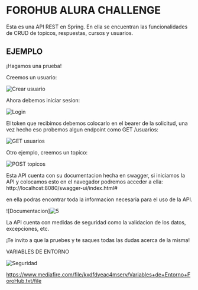 <h1> FOROHUB ALURA CHALLENGE </h1>
<p> Esta es una API REST en Spring. En ella se encuentran las funcionalidades de CRUD de topicos, respuestas, cursos y usuarios.</p>

<h2>EJEMPLO</h2>
<p> ¡Hagamos una prueba! </p>
<p> Creemos un usuario: </p>

![Crear usuario](https://github.com/user-attachments/assets/a69120ed-59a6-48d7-86c3-bb47e5ede205)

<p> Ahora debemos iniciar sesion: </p>

![Login](https://github.com/user-attachments/assets/a5546689-573e-419c-a82b-d987be43059e)

<p> El token que recibimos debemos colocarlo en el bearer de la solicitud, una vez hecho eso probemos algun endpoint como GET /usuarios: </p>

![GET usuarios](https://github.com/user-attachments/assets/6a72ad8b-20cf-4df1-8913-d5dd27b05562)

<p> Otro ejemplo, creemos un topico:  </p>

![POST topicos](https://github.com/user-attachments/assets/00177f89-9d85-4d91-8aa7-05b8e8ad1d87)

<p> Esta API cuenta con su documentacion hecha en swagger, si iniciamos la API y colocamos esto en el navegador podremos acceder a ella: http://localhost:8080/swagger-ui/index.html# </p>
<p> en ella podras encontrar toda la informacion necesaria para el uso de la API. </p>

![Documentacion]![5](https://github.com/user-attachments/assets/84d14bbd-3c2c-45bf-be74-3230234531f8)

<p> La API cuenta con medidas de seguridad como la validacion de los datos, excepciones, etc. </p>

<p>¡Te invito a que la pruebes y te saques todas las dudas acerca de la misma! </p>



<p> VARIABLES DE ENTORNO </p>

![Seguridad](https://github.com/user-attachments/assets/41b6798e-578c-471e-989c-a8d70f8b57ba)


https://www.mediafire.com/file/kxdfdyeac4mserv/Variables+de+Entorno+ForoHub.txt/file
